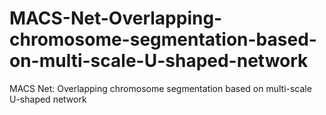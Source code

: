 # MACS-Net-Overlapping-chromosome-segmentation-based-on-multi-scale-U-shaped-network
MACS Net: Overlapping chromosome segmentation based on multi-scale U-shaped network
